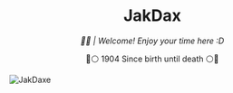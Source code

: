 <h1 align="center">JakDax</h1>
<p align="center"><i>👋🏻 | Welcome! Enjoy your time here :D</i></p>
<div align="center">
  <a/>🔴⚪️ 1904 Since birth until death ⚪️🔴</a>
</div>
<p align="left"> <img src="https://komarev.com/ghpvc/?username=JakDaxe" alt="JakDaxe" /> </p>
